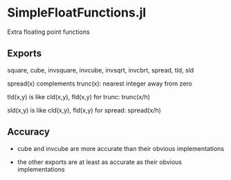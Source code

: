 # SimpleFloatFunctions.jl
Extra floating point functions

## Exports

square, cube, invsquare, invcube, invsqrt, invcbrt, spread, tld, sld

spread(x) complements trunc(x): nearest integer away from zero

tld(x,y) is like cld(x,y), fld(x,y) for trunc: trunc(x/h)

sld(x,y) is like cld(x,y), fld(x,y) for spread: spread(x/h)

## Accuracy

- cube and invcube are more accurate than their obvious implementations

- the other exports are at least as accurate as their obvious implementations
